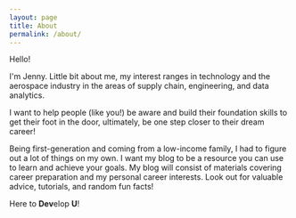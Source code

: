 ```yaml
---
layout: page
title: About
permalink: /about/
---
```

Hello!

I'm Jenny. Little bit about me, my interest ranges in technology and the aerospace industry in the areas of supply chain, engineering, and data analytics.

I want to help people (like you!) be aware and build their foundation skills to get their foot in the door, ultimately, be one step closer to their dream career!

Being first-generation and coming from a low-income family, I had to figure out a lot of things on my own. I want my blog to be a resource you can use to learn and achieve your goals. My blog will consist of materials covering career preparation and my personal career interests. Look out for valuable advice, tutorials, and random fun facts!

Here to **Dev**elop **U**!